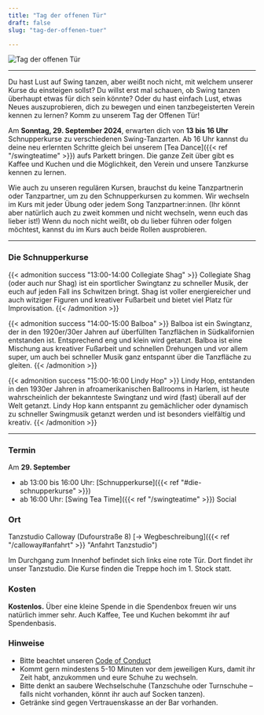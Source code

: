```yaml
---
title: "Tag der offenen Tür"
draft: false
slug: "tag-der-offenen-tuer"

---
```


![Tag der offenen Tür](../slider_open_door_09-2024.png)

---

Du hast Lust auf Swing tanzen, aber weißt noch nicht, mit welchem unserer Kurse du einsteigen sollst? Du willst erst mal schauen, ob Swing tanzen überhaupt etwas für dich sein könnte? Oder du hast einfach Lust, etwas Neues auszuprobieren, dich zu bewegen und einen tanzbegeisterten Verein kennen zu lernen? Komm zu unserem Tag der Offenen Tür!

Am **Sonntag, 29. September 2024**, erwarten dich von **13 bis 16 Uhr** Schnupperkurse zu verschiedenen Swing-Tanzarten. Ab 16 Uhr kannst du deine neu erlernten Schritte gleich bei unserem [Tea Dance]({{< ref "/swingteatime" >}}) aufs Parkett bringen. Die ganze Zeit über gibt es Kaffee und Kuchen und die Möglichkeit, den Verein und unsere Tanzkurse kennen zu lernen.

Wie auch zu unseren regulären Kursen, brauchst du keine Tanzpartnerin oder Tanzpartner, um zu den Schnupperkursen zu kommen. Wir wechseln im Kurs mit jeder Übung oder jedem Song Tanzpartner:innen. (Ihr könnt aber natürlich auch zu zweit kommen und nicht wechseln, wenn euch das lieber ist!) Wenn du noch nicht weißt, ob du lieber führen oder folgen möchtest, kannst du im Kurs auch beide Rollen ausprobieren.

---

### Die Schnupperkurse

{{< admonition success "13:00-14:00 Collegiate Shag" >}}
Collegiate Shag (oder auch nur Shag) ist ein sportlicher Swingtanz zu schneller Musik, der euch auf jeden Fall ins Schwitzen bringt. Shag ist voller energiereicher und auch witziger Figuren und kreativer Fußarbeit und bietet viel Platz für Improvisation.
{{< /admonition >}}

{{< admonition success "14:00-15:00 Balboa" >}}
Balboa ist ein Swingtanz, der in den 1920er/30er Jahren auf überfüllten Tanzflächen in Südkalifornien entstanden ist. Entsprechend eng und klein wird getanzt. Balboa ist eine Mischung aus kreativer Fußarbeit und schnellen Drehungen und vor allem super, um auch bei schneller Musik ganz entspannt über die Tanzfläche zu gleiten.
{{< /admonition >}}

{{< admonition success "15:00-16:00 Lindy Hop" >}}
Lindy Hop, entstanden in den 1930er Jahren in afroamerikanischen Ballrooms in Harlem, ist heute wahrscheinlich der bekannteste Swingtanz und wird (fast) überall auf der Welt getanzt. Lindy Hop kann entspannt zu gemächlicher oder dynamisch zu schneller Swingmusik getanzt werden und ist besonders vielfältig und kreativ.
{{< /admonition >}}

---

### Termin
Am **29\. September**
- ab 13:00 bis 16:00 Uhr: [Schnupperkurse]({{< ref "#die-schnupperkurse" >}})
- ab 16:00 Uhr: [Swing Tea Time]({{< ref "/swingteatime" >}}) Social

### Ort
Tanzstudio Calloway (Dufourstraße 8) [&rarr; Wegbeschreibung]({{< ref "/calloway#anfahrt" >}} "Anfahrt Tanzstudio")

Im Durchgang zum Innenhof befindet sich links eine rote Tür. Dort findet ihr unser Tanzstudio. Die Kurse finden die Treppe hoch im 1. Stock statt.

### Kosten
**Kostenlos.** Über eine kleine Spende in die Spendenbox freuen wir uns natürlich immer sehr. Auch Kaffee, Tee und Kuchen bekommt ihr auf Spendenbasis.

### Hinweise
- Bitte beachtet unseren [Code of Conduct](../Code_of_Conduct_-_Kurse.pdf)
- Kommt gern mindestens 5-10 Minuten vor dem jeweiligen Kurs, damit ihr Zeit habt, anzukommen und eure Schuhe zu wechseln.
- Bitte denkt an saubere Wechselschuhe (Tanzschuhe oder Turnschuhe – falls nicht vorhanden, könnt ihr auch auf Socken tanzen).
- Getränke sind gegen Vertrauenskasse an der Bar vorhanden.
